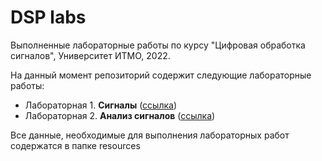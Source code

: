# DSP labs
Выполненные лабораторные работы по курсу "Цифровая обработка сигналов", Университет ИТМО, 2022.

На данный момент репозиторий содержит следующие лабораторные работы:
- Лабораторная 1. **Сигналы** ([ссылка](https://github.com/ZorkinaAn/dsp_labs/blob/main/lab1.ipynb))
- Лабораторная 2. **Анализ сигналов** ([ссылка](https://github.com/ZorkinaAn/dsp_labs/blob/main/lab2.ipynb))

Все данные, необходимые для выполнения лабораторных работ содержатся в папке resources
